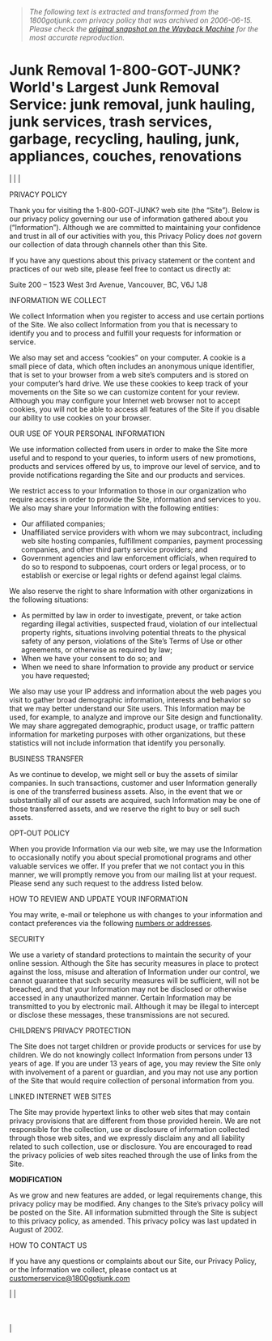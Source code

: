 > *The following text is extracted and transformed from the 1800gotjunk.com privacy policy that was archived on 2006-06-15. Please check the [original snapshot on the Wayback Machine](https://web.archive.org/web/20060615013001id_/http%3A//www.1800gotjunk.com/content/page.asp%3Fz%3D171) for the most accurate reproduction.*

# Junk Removal 1-800-GOT-JUNK? World's Largest Junk Removal Service: junk removal, junk hauling, junk services, trash services, garbage, recycling, hauling, junk, appliances, couches, renovations

|  |  | 

PRIVACY POLICY 

Thank you for visiting the 1-800-GOT-JUNK? web site (the “Site”). Below is our privacy policy governing our use of information gathered about you (“Information”). Although we are committed to maintaining your confidence and trust in all of our activities with you, this Privacy Policy does _not_ govern our collection of data through channels other than this Site. 

If you have any questions about this privacy statement or the content and practices of our web site, please feel free to contact us directly at: 

Suite 200 – 1523 West 3rd Avenue, Vancouver, BC, V6J 1J8 

INFORMATION WE COLLECT

We collect Information when you register to access and use certain portions of the Site. We also collect Information from you that is necessary to identify you and to process and fulfill your requests for information or service.

We also may set and access “cookies” on your computer. A cookie is a small piece of data, which often includes an anonymous unique identifier, that is set to your browser from a web site’s computers and is stored on your computer’s hard drive. We use these cookies to keep track of your movements on the Site so we can customize content for your review. Although you may configure your Internet web browser not to accept cookies, you will not be able to access all features of the Site if you disable our ability to use cookies on your browser.

OUR USE OF YOUR PERSONAL INFORMATION 

We use information collected from users in order to make the Site more useful and to respond to your queries, to inform users of new promotions, products and services offered by us, to improve our level of service, and to provide notifications regarding the Site and our products and services.

We restrict access to your Information to those in our organization who require access in order to provide the Site, information and services to you. We also may share your Information with the following entities:

  * Our affiliated companies; 
  * Unaffiliated service providers with whom we may subcontract, including web site hosting companies, fulfillment companies, payment processing companies, and other third party service providers; and 
  * Government agencies and law enforcement officials, when required to do so to respond to subpoenas, court orders or legal process, or to establish or exercise or legal rights or defend against legal claims.



We also reserve the right to share Information with other organizations in the following situations: 

  * As permitted by law in order to investigate, prevent, or take action regarding illegal activities, suspected fraud, violation of our intellectual property rights, situations involving potential threats to the physical safety of any person, violations of the Site’s Terms of Use or other agreements, or otherwise as required by law; 
  * When we have your consent to do so; and 
  * When we need to share Information to provide any product or service you have requested;



We also may use your IP address and information about the web pages you visit to gather broad demographic information, interests and behavior so that we may better understand our Site users. This Information may be used, for example, to analyze and improve our Site design and functionality. We may share aggregated demographic, product usage, or traffic pattern information for marketing purposes with other organizations, but these statistics will not include information that identify you personally. 

BUSINESS TRANSFER

As we continue to develop, we might sell or buy the assets of similar companies. In such transactions, customer and user Information generally is one of the transferred business assets. Also, in the event that we or substantially all of our assets are acquired, such Information may be one of those transferred assets, and we reserve the right to buy or sell such assets. 

OPT-OUT POLICY

When you provide Information via our web site, we may use the Information to occasionally notify you about special promotional programs and other valuable services we offer. If you prefer that we not contact you in this manner, we will promptly remove you from our mailing list at your request. Please send any such request to the address listed below. 

HOW TO REVIEW AND UPDATE YOUR INFORMATION

You may write, e-mail or telephone us with changes to your information and contact preferences via the following [numbers or addresses](http://www.1800gotjunk.com/content/page.asp?z=154). 

SECURITY

We use a variety of standard protections to maintain the security of your online session. Although the Site has security measures in place to protect against the loss, misuse and alteration of Information under our control, we cannot guarantee that such security measures will be sufficient, will not be breached, and that your Information may not be disclosed or otherwise accessed in any unauthorized manner. Certain Information may be transmitted to you by electronic mail. Although it may be illegal to intercept or disclose these messages, these transmissions are not secured.

CHILDREN’S PRIVACY PROTECTION

The Site does not target children or provide products or services for use by children. We do not knowingly collect Information from persons under 13 years of age. If you are under 13 years of age, you may review the Site only with involvement of a parent or guardian, and you may not use any portion of the Site that would require collection of personal information from you.

LINKED INTERNET WEB SITES

The Site may provide hypertext links to other web sites that may contain privacy provisions that are different from those provided herein. We are not responsible for the collection, use or disclosure of information collected through those web sites, and we expressly disclaim any and all liability related to such collection, use or disclosure. You are encouraged to read the privacy policies of web sites reached through the use of links from the Site.

**MODIFICATION**

As we grow and new features are added, or legal requirements change, this privacy policy may be modified. Any changes to the Site’s privacy policy will be posted on the Site. All information submitted through the Site is subject to this privacy policy, as amended. This privacy policy was last updated in August of 2002.

HOW TO CONTACT US

If you have any questions or complaints about our Site, our Privacy Policy, or the Information we collect, please contact us at [customerservice@1800gotjunk.com](mailto:customerservice@1800gotjunk.com)

|  |  [](https://request.1800gotjunk.com/WEBCLIENT/Forms/wfCityWeService.aspx?pw=cityWeServ&)  
[](http://www.1800gotjunk.com/content/tf/blue.asp?action=viewArticle&a=545&z=544&n=Press-Room)  
[](https://request.1800gotjunk.com/WEBCLIENT/Forms/wfBook10.aspx?e3trty6yh7=879665)  
[](https://web.archive.org/genie)  
[](https://web.archive.org/forms/refer_a_friend.asp) | 
